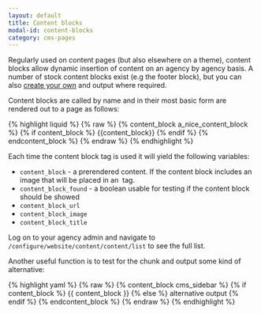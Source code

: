 ```yaml
---
layout: default
title: Content blocks
modal-id: content-blocks
category: cms-pages
---
```

Regularly used on content pages (but also elsewhere on a theme), content blocks allow dynamic insertion of content on an agency by agency basis. A number of stock content blocks exist (e.g the footer block), but you can also [create your own](/pages#theme-content-blocks) and output where required.

Content blocks are called by name and in their most basic form are rendered out to a page as follows:

{% highlight liquid %}
{% raw %}
{% content_block a_nice_content_block %}
 {% if content_block %}
  {{content_block}}
 {% endif %}
{% endcontent_block %}
{% endraw %}
{% endhighlight %}

Each time the content block tag is used it will yield the following variables:

- `content_block` - a prerendered content. If the content block includes an image that will be placed in an <img> tag.
- `content_block_found` - a boolean usable for testing if the content block should be showed
- `content_block_url`
- `content_block_image`
- `content_block_title`

Log on to your agency admin and navigate to ``/configure/website/content/content/list`` to see the full list.

Another useful function is to test for the chunk and output some kind of alternative:

{% highlight yaml %}
{% raw %}
{% content_block cms_sidebar %}
 {% if content_block %}
  {{ content_block }}
 {% else %}
  alternative output
 {% endif %}
{% endcontent_block %}
{% endraw %}
{% endhighlight %}
